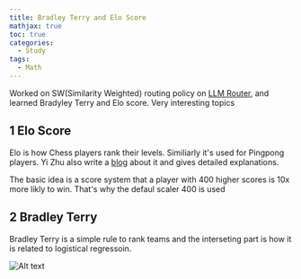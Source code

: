 ```yaml
---
title: Bradley Terry and Elo Score
mathjax: true
toc: true
categories:
  - Study
tags:
  - Math
---
```


Worked on SW(Similarity Weighted) routing policy on [LLM Router](https://lmsys.org/blog/2024-07-01-routellm/), and learned Bradyley Terry and Elo score. Very interesting topics

## 1 Elo Score
Elo is how Chess players rank their levels. Similiarly it's used for Pingpong players. 
Yi Zhu also write a [blog](https://bryanyzhu.github.io/posts/2024-06-20-elo-part1/) about it and gives detailed explanations.

The basic idea is a score system that a player with 400 higher scores is 10x more likly to win. That's why the defaul scaler 400 is used 

## 2 Bradley Terry
Bradley Terry is a simple rule to rank teams and the interseting part is how it is related to logistical regressoin. 


 
![Alt text](/code23/assets/images/2024/24-05-05-KAN_files/moti.png)
